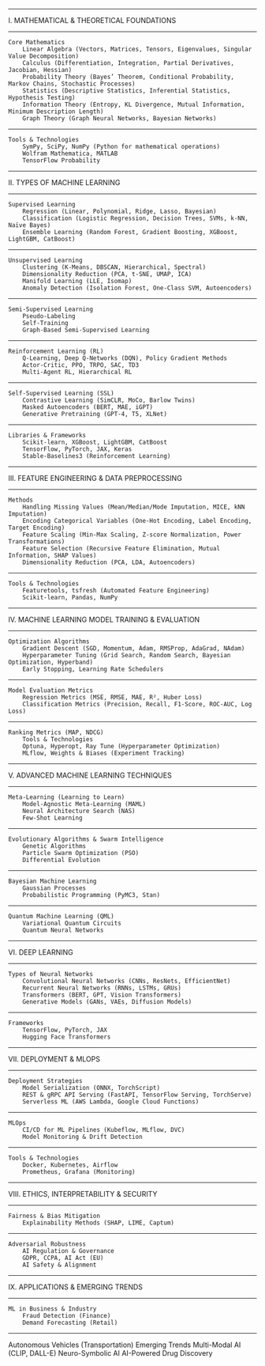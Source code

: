 ________________________________________
I. MATHEMATICAL & THEORETICAL FOUNDATIONS
________________________________________

	Core Mathematics
 		Linear Algebra (Vectors, Matrices, Tensors, Eigenvalues, Singular Value Decomposition)
	 	Calculus (Differentiation, Integration, Partial Derivatives, Jacobian, Hessian)
	 	Probability Theory (Bayes’ Theorem, Conditional Probability, Markov Chains, Stochastic Processes)
		Statistics (Descriptive Statistics, Inferential Statistics, Hypothesis Testing)
		Information Theory (Entropy, KL Divergence, Mutual Information, Minimum Description Length)
		Graph Theory (Graph Neural Networks, Bayesian Networks)
________________________________________

	Tools & Technologies
  		SymPy, SciPy, NumPy (Python for mathematical operations)
  		Wolfram Mathematica, MATLAB
  		TensorFlow Probability
________________________________________
II. TYPES OF MACHINE LEARNING
________________________________________

	Supervised Learning
 		Regression (Linear, Polynomial, Ridge, Lasso, Bayesian)
		Classification (Logistic Regression, Decision Trees, SVMs, k-NN, Naïve Bayes)
		Ensemble Learning (Random Forest, Gradient Boosting, XGBoost, LightGBM, CatBoost)

________________________________________

	Unsupervised Learning
		Clustering (K-Means, DBSCAN, Hierarchical, Spectral)
		Dimensionality Reduction (PCA, t-SNE, UMAP, ICA)
		Manifold Learning (LLE, Isomap)
		Anomaly Detection (Isolation Forest, One-Class SVM, Autoencoders)
________________________________________
	Semi-Supervised Learning
		Pseudo-Labeling
		Self-Training
		Graph-Based Semi-Supervised Learning

________________________________________

	Reinforcement Learning (RL)
		Q-Learning, Deep Q-Networks (DQN), Policy Gradient Methods
		Actor-Critic, PPO, TRPO, SAC, TD3
		Multi-Agent RL, Hierarchical RL
________________________________________
	Self-Supervised Learning (SSL)
		Contrastive Learning (SimCLR, MoCo, Barlow Twins)
		Masked Autoencoders (BERT, MAE, iGPT)
 		Generative Pretraining (GPT-4, T5, XLNet)
________________________________________
	Libraries & Frameworks
		Scikit-learn, XGBoost, LightGBM, CatBoost
		TensorFlow, PyTorch, JAX, Keras
		Stable-Baselines3 (Reinforcement Learning)
________________________________________
 
III. FEATURE ENGINEERING & DATA PREPROCESSING
________________________________________

	Methods
		Handling Missing Values (Mean/Median/Mode Imputation, MICE, kNN Imputation)
		Encoding Categorical Variables (One-Hot Encoding, Label Encoding, Target Encoding)
		Feature Scaling (Min-Max Scaling, Z-score Normalization, Power Transformations)
		Feature Selection (Recursive Feature Elimination, Mutual Information, SHAP Values)
		Dimensionality Reduction (PCA, LDA, Autoencoders)

________________________________________

	Tools & Technologies
		Featuretools, tsfresh (Automated Feature Engineering)
		Scikit-learn, Pandas, NumPy
________________________________________

IV. MACHINE LEARNING MODEL TRAINING & EVALUATION
________________________________________
	Optimization Algorithms
		Gradient Descent (SGD, Momentum, Adam, RMSProp, AdaGrad, NAdam)
		Hyperparameter Tuning (Grid Search, Random Search, Bayesian Optimization, Hyperband)
		Early Stopping, Learning Rate Schedulers
________________________________________

	Model Evaluation Metrics
		Regression Metrics (MSE, RMSE, MAE, R², Huber Loss)
		Classification Metrics (Precision, Recall, F1-Score, ROC-AUC, Log Loss)
________________________________________

	Ranking Metrics (MAP, NDCG)
		Tools & Technologies
		Optuna, Hyperopt, Ray Tune (Hyperparameter Optimization)
		MLflow, Weights & Biases (Experiment Tracking)

________________________________________
V. ADVANCED MACHINE LEARNING TECHNIQUES
________________________________________

	Meta-Learning (Learning to Learn)
		Model-Agnostic Meta-Learning (MAML)
		Neural Architecture Search (NAS)
		Few-Shot Learning
________________________________________
	Evolutionary Algorithms & Swarm Intelligence
		Genetic Algorithms
		Particle Swarm Optimization (PSO)
		Differential Evolution
________________________________________
	Bayesian Machine Learning
		Gaussian Processes
		Probabilistic Programming (PyMC3, Stan)
________________________________________

	Quantum Machine Learning (QML)
		Variational Quantum Circuits
		Quantum Neural Networks
________________________________________
VI. DEEP LEARNING
________________________________________

	Types of Neural Networks
		Convolutional Neural Networks (CNNs, ResNets, EfficientNet)
		Recurrent Neural Networks (RNNs, LSTMs, GRUs)
		Transformers (BERT, GPT, Vision Transformers)
		Generative Models (GANs, VAEs, Diffusion Models)
________________________________________
	Frameworks
		TensorFlow, PyTorch, JAX
		Hugging Face Transformers
________________________________________

VII. DEPLOYMENT & MLOPS
________________________________________

	Deployment Strategies
		Model Serialization (ONNX, TorchScript)
		REST & gRPC API Serving (FastAPI, TensorFlow Serving, TorchServe)
		Serverless ML (AWS Lambda, Google Cloud Functions)
________________________________________
	MLOps
		CI/CD for ML Pipelines (Kubeflow, MLflow, DVC)
		Model Monitoring & Drift Detection
________________________________________
	Tools & Technologies
		Docker, Kubernetes, Airflow
		Prometheus, Grafana (Monitoring)
________________________________________
VIII. ETHICS, INTERPRETABILITY & SECURITY
________________________________________
	Fairness & Bias Mitigation
		Explainability Methods (SHAP, LIME, Captum)
________________________________________
	Adversarial Robustness
		AI Regulation & Governance
		GDPR, CCPA, AI Act (EU)
		AI Safety & Alignment
________________________________________
IX. APPLICATIONS & EMERGING TRENDS
________________________________________
	ML in Business & Industry
		Fraud Detection (Finance)
		Demand Forecasting (Retail)
________________________________________
Autonomous Vehicles (Transportation)
	Emerging Trends
		Multi-Modal AI (CLIP, DALL-E)
		Neuro-Symbolic AI
		AI-Powered Drug Discovery
